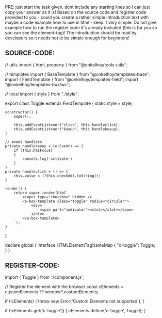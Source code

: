PRE: just start the task given, dont include any starting lines so I can just copy your answer as it is!
 Based on the source code and register code provided to you - could you create a rather simple introduction text with maybe a code example how to use in html - keep it very simple. Do not give example how to run the register code it's already included (this is for you so you can see the element-tag)! The introduction should be read by developers so it needs not to be simple enough for beginners!

## SOURCE-CODE:
// utils 
import { html, property } from "@onkelhoy/tools-utils";

// templates
import { BaseTemplate } from "@onkelhoy/templates-base";
import { FieldTemplate } from "@onkelhoy/templates-field";
import "@onkelhoy/templates-box/wc";

// local 
import { style } from "./style";

export class Toggle extends FieldTemplate {
    static style = style;

    constructor() {
        super();

        this.addEventListener("click", this.handleclick);
        this.addEventListener("keyup", this.handlekeyup);
    }
    
    // event handlers
    private handlekeyup = (e:Event) => {
        if (this.hasFocus) 
        {
            console.log('activate')
        }
    }
    private handleclick = () => {
        this.value = (!this.checked).toString();
    }

    render() {
        return super.render(html`
            <input type="checkbox" hidden />
            <o-box-template class="toggle" radius="circular">
                <div>
                    <span part="indicator"><slot></slot></span>
                </div>
            </o-box-template>
        `);
    }
}


declare global {
    interface HTMLElementTagNameMap {
        "o-toggle": Toggle;
    }
}
## REGISTER-CODE:
import { Toggle } from './component.js';

// Register the element with the browser
const cElements = customElements ?? window?.customElements;

if (!cElements) {
  throw new Error('Custom Elements not supported');
}

if (!cElements.get('o-toggle')) {
  cElements.define('o-toggle', Toggle);
}
